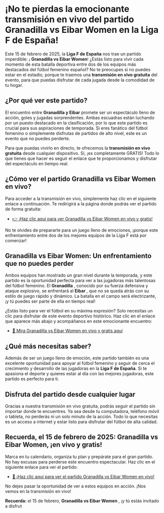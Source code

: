 # ¡No te pierdas la emocionante transmisión en vivo del partido Granadilla vs Eibar Women en la Liga F de España!

Este 15 de febrero de 2025, la **Liga F de España** nos trae un partido imperdible: ¡ **Granadilla vs Eibar Women**! ¿Estás listo para vivir cada momento de esta batalla deportiva entre dos de los equipos más destacados del fútbol femenino español? No te preocupes si no puedes estar en el estadio, porque te traemos una **transmisión en vivo gratuita** del evento, para que puedas disfrutar de cada jugada desde la comodidad de tu hogar.

## ¿Por qué ver este partido?

El encuentro entre **Granadilla y Eibar** promete ser un espectáculo lleno de acción, goles y jugadas sorprendentes. Ambas escuadras están luchando por un puesto destacado en la clasificación, por lo que este partido es crucial para sus aspiraciones de temporada. Si eres fanático del fútbol femenino o simplemente disfrutas de partidos de alto nivel, este es un evento que no puedes perderte.

Para que puedas vivirlo en directo, te ofrecemos la **transmisión en vivo gratuita** desde cualquier dispositivo. Sí, ¡es completamente GRATIS! Todo lo que tienes que hacer es seguir el enlace que te proporcionamos y disfrutar del espectáculo en tiempo real.

## ¿Cómo ver el partido Granadilla vs Eibar Women en vivo?

Para acceder a la transmisión en vivo, simplemente haz clic en el siguiente enlace a continuación. Te redirigirá a la página donde podrás ver el partido de forma gratuita:

- [👉 ¡Haz clic aquí para ver Granadilla vs Eibar Women en vivo y gratis!](https://tinyurl.com/livestreamfreeo?st=Granadilla+vs+Eibar+Women&si=ghc)

No te olvides de prepararte para un juego lleno de emociones, ¡porque este enfrentamiento entre dos de los mejores equipos de la Liga F está por comenzar!

## Granadilla vs Eibar Women: Un enfrentamiento que no puedes perder

Ambos equipos han mostrado un gran nivel durante la temporada, y este partido es la oportunidad perfecta para ver a las jugadoras más talentosas del fútbol femenino. El **Granadilla** , conocido por su fuerza defensiva y ataque explosivo, se enfrentará al **Eibar** , que no se queda atrás con su estilo de juego rápido y dinámico. La batalla en el campo será electrizante, ¡y tú puedes ser parte de ella en tiempo real!

¿Estás listo para ver el fútbol en su máxima expresión? Solo necesitas un clic para disfrutar de este evento deportivo histórico. Haz clic en el enlace que aparece más abajo y acompáñanos en este emocionante encuentro:

- [🎥 Mira Granadilla vs Eibar Women en vivo y gratis aquí](https://tinyurl.com/livestreamfreeo?st=Granadilla+vs+Eibar+Women&si=ghc)

## ¿Qué más necesitas saber?

Además de ser un juego lleno de emoción, este partido también es una excelente oportunidad para apoyar al fútbol femenino y seguir de cerca el crecimiento y desarrollo de las jugadoras en la **Liga F de España**. Si te apasiona el deporte y quieres estar al día con las mejores jugadoras, este partido es perfecto para ti.

## Disfruta del partido desde cualquier lugar

Gracias a nuestra transmisión en vivo gratuita, podrás seguir el partido sin importar donde te encuentres. Ya sea desde tu computadora, teléfono móvil o tableta, no perderás ni un solo minuto de la acción. Todo lo que necesitas es un acceso a internet y estar listo para disfrutar del fútbol de alta calidad.

## Recuerda, el 15 de febrero de 2025: Granadilla vs Eibar Women, ¡en vivo y gratis!

Marca en tu calendario, organiza tu plan y prepárate para el gran partido. No hay excusas para perderse este encuentro espectacular. Haz clic en el siguiente enlace para ver el partido:

- [🔴 ¡Haz clic aquí para ver el partido Granadilla vs Eibar Women en vivo!](https://tinyurl.com/livestreamfreeo?st=Granadilla+vs+Eibar+Women&si=ghc)

No dejes pasar la oportunidad de ver a estos equipos en acción. ¡Nos vemos en la transmisión en vivo!

**Recuerda:** el 15 de febrero, **Granadilla vs Eibar Women** , ¡y tú estás invitado a disfrut
